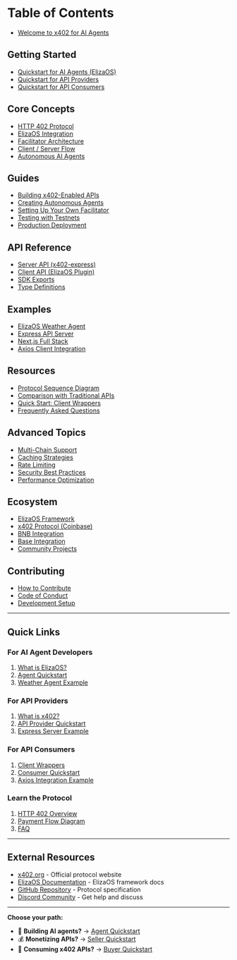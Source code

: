 # Table of Contents

* [Welcome to x402 for AI Agents](README.md)

## Getting Started

* [Quickstart for AI Agents (ElizaOS)](getting-started/quickstart-agents.md)
* [Quickstart for API Providers](getting-started/quickstart-sellers.md)
* [Quickstart for API Consumers](getting-started/quickstart-buyers.md)

## Core Concepts

* [HTTP 402 Protocol](core-concepts/http-402.md)
* [ElizaOS Integration](core-concepts/elizaos.md)
* [Facilitator Architecture](core-concepts/facilitator.md)
* [Client / Server Flow](core-concepts/client-server.md)
* [Autonomous AI Agents](core-concepts/ai-agents.md)

## Guides

* [Building x402-Enabled APIs](guides/api-setup.md)
* [Creating Autonomous Agents](guides/agent-setup.md)
* [Setting Up Your Own Facilitator](guides/facilitator-setup.md)
* [Testing with Testnets](guides/testing.md)
* [Production Deployment](guides/production.md)

## API Reference

* [Server API (x402-express)](api-reference/server-api.md)
* [Client API (ElizaOS Plugin)](api-reference/client-api.md)
* [SDK Exports](SDK-EXPORTS.md)
* [Type Definitions](api-reference/types.md)

## Examples

* [ElizaOS Weather Agent](examples/weather-agent.md)
* [Express API Server](examples/express-server.md)
* [Next.js Full Stack](examples/nextjs-fullstack.md)
* [Axios Client Integration](examples/axios-client.md)

## Resources

* [Protocol Sequence Diagram](protocol-sequence.md)
* [Comparison with Traditional APIs](COMPARISON.md)
* [Quick Start: Client Wrappers](QUICK-START-WRAPPERS.md)
* [Frequently Asked Questions](faq.md)

## Advanced Topics

* [Multi-Chain Support](advanced/multi-chain.md)
* [Caching Strategies](advanced/caching.md)
* [Rate Limiting](advanced/rate-limiting.md)
* [Security Best Practices](advanced/security.md)
* [Performance Optimization](advanced/performance.md)

## Ecosystem

* [ElizaOS Framework](ecosystem/elizaos.md)
* [x402 Protocol (Coinbase)](ecosystem/x402-protocol.md)
* [BNB Integration](ecosystem/BNB.md)
* [Base Integration](ecosystem/base.md)
* [Community Projects](ecosystem/community.md)

## Contributing

* [How to Contribute](contributing/how-to-contribute.md)
* [Code of Conduct](contributing/code-of-conduct.md)
* [Development Setup](contributing/development.md)

---

## Quick Links

### For AI Agent Developers
1. [What is ElizaOS?](core-concepts/elizaos.md)
2. [Agent Quickstart](getting-started/quickstart-agents.md)
3. [Weather Agent Example](examples/weather-agent.md)

### For API Providers
1. [What is x402?](core-concepts/http-402.md)
2. [API Provider Quickstart](getting-started/quickstart-sellers.md)
3. [Express Server Example](examples/express-server.md)

### For API Consumers
1. [Client Wrappers](QUICK-START-WRAPPERS.md)
2. [Consumer Quickstart](getting-started/quickstart-buyers.md)
3. [Axios Integration Example](examples/axios-client.md)

### Learn the Protocol
1. [HTTP 402 Overview](core-concepts/http-402.md)
2. [Payment Flow Diagram](protocol-sequence.md)
3. [FAQ](faq.md)

---

## External Resources

* [x402.org](https://x402.org) - Official protocol website
* [ElizaOS Documentation](https://docs.elizaos.ai) - ElizaOS framework docs
* [GitHub Repository](https://github.com/coinbase/x402) - Protocol specification
* [Discord Community](https://discord.gg/x402) - Get help and discuss

---

**Choose your path:**
- 🤖 **Building AI agents?** → [Agent Quickstart](getting-started/quickstart-agents.md)
- 💰 **Monetizing APIs?** → [Seller Quickstart](getting-started/quickstart-sellers.md)
- 🔌 **Consuming x402 APIs?** → [Buyer Quickstart](getting-started/quickstart-buyers.md)